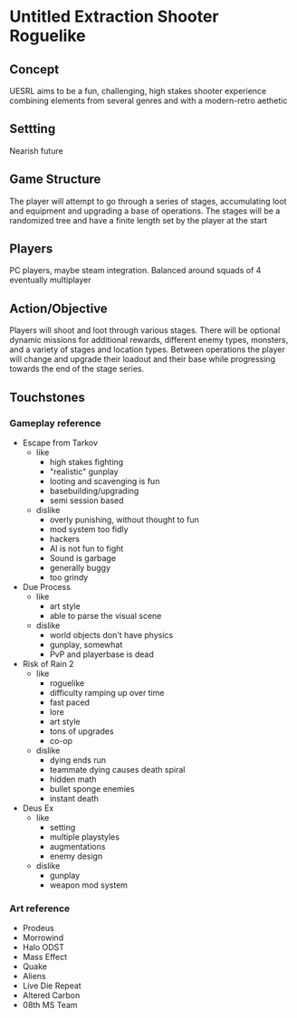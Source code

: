 # Untitled Extraction Shooter Roguelike

## Concept
UESRL aims to be a fun, challenging, high stakes shooter experience combining elements from several genres and with a modern-retro aethetic

## Settting
Nearish future 

## Game Structure
The player will attempt to go through a series of stages, accumulating loot and equipment and upgrading a base of operations. The stages will be a randomized tree and have a finite length set by the player at the start

## Players
PC players, maybe steam integration. Balanced around squads of 4 eventually multiplayer

## Action/Objective
Players will shoot and loot through various stages. There will be optional dynamic missions for additional rewards, different enemy types, monsters, and a variety of stages and location types. Between operations the player will change and upgrade their loadout and their base while progressing towards the end of the stage series.

## Touchstones
### Gameplay reference
* Escape from Tarkov
  * like
	* high stakes fighting
	* "realistic" gunplay
	* looting and scavenging is fun
	* basebuilding/upgrading
	* semi session based
  * dislike
	* overly punishing, without thought to fun
	* mod system too fidly
	* hackers
	* AI is not fun to fight
	* Sound is garbage
	* generally buggy
	* too grindy
* Due Process
  * like
	* art style
	* able to parse the visual scene
  * dislike
	* world objects don't have physics
	* gunplay, somewhat
	* PvP and playerbase is dead
* Risk of Rain 2
  * like
	* roguelike
	* difficulty ramping up over time
	* fast paced
	* lore
	* art style
	* tons of upgrades
	* co-op
  * dislike
	* dying ends run
	* teammate dying causes death spiral
	* hidden math
	* bullet sponge enemies
	* instant death
* Deus Ex
  * like
	* setting
	* multiple playstyles
	* augmentations
	* enemy design
  * dislike
	* gunplay
	* weapon mod system
### Art reference
* Prodeus
* Morrowind
* Halo ODST
* Mass Effect
* Quake
* Aliens
* Live Die Repeat
* Altered Carbon
* 08th MS Team
